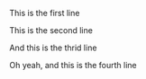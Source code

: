 This is the first line

This is the second line

And this is the thrid line

Oh yeah, and this is the fourth line